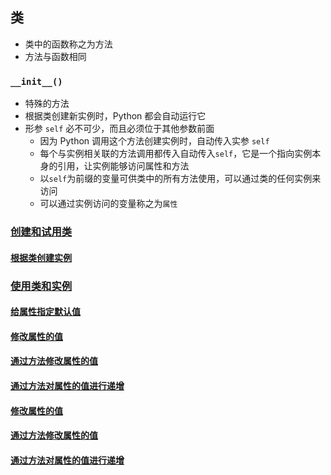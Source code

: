 ## 类

- 类中的函数称之为方法
- 方法与函数相同

### `__init__()`

- 特殊的方法
- 根据类创建新实例时，Python 都会自动运行它
- 形参 `self` 必不可少，而且必须位于其他参数前面
    - 因为 Python 调用这个方法创建实例时，自动传入实参 `self`
    - 每个与实例相关联的方法调用都传入自动传入`self`，它是一个指向实例本身的引用，让实例能够访问属性和方法
    - 以`self`为前缀的变量可供类中的所有方法使用，可以通过类的任何实例来访问
    - 可以通过实例访问的变量称之为`属性`

### [创建和试用类](./dog_import.py)

#### [根据类创建实例](./dog_import.py)

### [使用类和实例](./car_import.py)

#### [给属性指定默认值](./car_default_value_import.py)

#### [修改属性的值](./car_default_value_import.py)

#### [通过方法修改属性的值](./car_default_value_import.py)

#### [通过方法对属性的值进行递增](./car_default_value_import.py)

#### [修改属性的值](car_default_value_import.py)

#### [通过方法修改属性的值](car_default_value_import.py)

#### [通过方法对属性的值进行递增](car_default_value_import.py)
